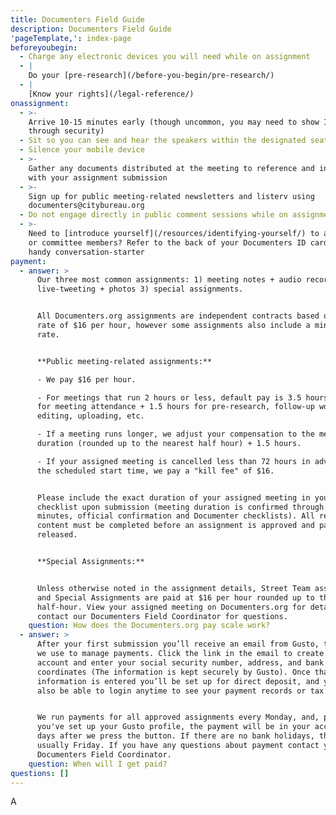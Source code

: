 ```yaml
---
title: Documenters Field Guide
description: Documenters Field Guide
'pageTemplate,': index-page
beforeyoubegin:
  - Charge any electronic devices you will need while on assignment
  - |
    Do your [pre-research](/before-you-begin/pre-research/)
  - |
    [Know your rights](/legal-reference/)
onassignment:
  - >-
    Arrive 10-15 minutes early (though uncommon, you may need to show ID or pass
    through security)
  - Sit so you can see and hear the speakers within the designated seating area
  - Silence your mobile device
  - >-
    Gather any documents distributed at the meeting to reference and include
    with your assignment submission
  - >-
    Sign up for public meeting-related newsletters and listerv using
    documenters@citybureau.org
  - Do not engage directly in public comment sessions while on assignment
  - >-
    Need to [introduce yourself](/resources/identifying-yourself/) to attendees
    or committee members? Refer to the back of your Documenters ID card for a
    handy conversation-starter
payment:
  - answer: >
      Our three most common assignments: 1) meeting notes + audio recording 2)
      live-tweeting + photos 3) special assignments.


      All Documenters.org assignments are independent contracts based on a pay
      rate of $16 per hour, however some assignments also include a minimum base
      rate.


      **Public meeting-related assignments:**

      - We pay $16 per hour.

      - For meetings that run 2 hours or less, default pay is 3.5 hours: 2 hours
      for meeting attendance + 1.5 hours for pre-research, follow-up work, note
      editing, uploading, etc.

      - If a meeting runs longer, we adjust your compensation to the meeting
      duration (rounded up to the nearest half hour) + 1.5 hours.

      - If your assigned meeting is cancelled less than 72 hours in advance of
      the scheduled start time, we pay a "kill fee" of $16.


      Please include the exact duration of your assigned meeting in your meeting
      checklist upon submission (meeting duration is confirmed through meeting
      minutes, official confirmation and Documenter checklists). All required
      content must be completed before an assignment is approved and payment is
      released.


      **Special Assignments:**


      Unless otherwise noted in the assignment details, Street Team assignments
      and Special Assignments are paid at $16 per hour rounded up to the nearest
      half-hour. View your assigned meeting on Documenters.org for details and
      contact our Documenters Field Coordinator for questions.
    question: How does the Documenters.org pay scale work?
  - answer: >
      After your first submission you’ll receive an email from Gusto, the system
      we use to manage payments. Click the link in the email to create your
      account and enter your social security number, address, and bank account
      coordinates (The information is kept securely by Gusto). Once that
      information is entered you’ll be set up for direct deposit, and you’ll
      also be able to login anytime to see your payment records or tax forms.


      We run payments for all approved assignments every Monday, and, provided
      you've set up your Gusto profile, the payment will be in your account 5
      days after we press the button. If there are no bank holidays, this is
      usually Friday. If you have any questions about payment contact your
      Documenters Field Coordinator.
    question: When will I get paid?
questions: []
---
```

A
